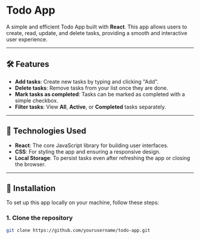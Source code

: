 # Todo App

A simple and efficient Todo App built with **React**. This app allows users to create, read, update, and delete tasks, providing a smooth and interactive user experience.

---

## 🛠 Features

- **Add tasks**: Create new tasks by typing and clicking "Add".
- **Delete tasks**: Remove tasks from your list once they are done.
- **Mark tasks as completed**: Tasks can be marked as completed with a simple checkbox.
- **Filter tasks**: View **All**, **Active**, or **Completed** tasks separately.

---

## 🚀 Technologies Used

- **React**: The core JavaScript library for building user interfaces.
- **CSS**: For styling the app and ensuring a responsive design.
- **Local Storage**: To persist tasks even after refreshing the app or closing the browser.

---

## 📝 Installation

To set up this app locally on your machine, follow these steps:

### 1. Clone the repository

```bash
git clone https://github.com/yourusername/todo-app.git
